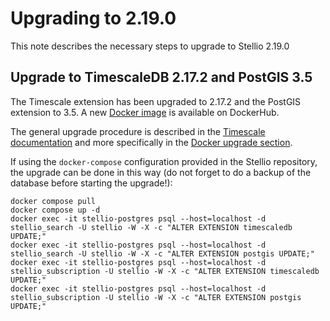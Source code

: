 # Upgrading to 2.19.0

This note describes the necessary steps to upgrade to Stellio 2.19.0

## Upgrade to TimescaleDB 2.17.2 and PostGIS 3.5

The Timescale extension has been upgraded to 2.17.2 and the PostGIS extension to 3.5. A new [Docker image](https://hub.docker.com/repository/docker/stellio/stellio-timescale-postgis/tags/16-2.17.2-3.5/sha256:0493c3e285f5fc973ac00bb86b5bc9fc4cfee004608702e05cf9ab3715b9079f) is available on DockerHub.

The general upgrade procedure is described in the [Timescale documentation](https://docs.timescale.com/self-hosted/latest/upgrades/minor-upgrade/) and more specifically in the [Docker upgrade section](https://docs.timescale.com/self-hosted/latest/upgrades/upgrade-docker/).

If using the `docker-compose` configuration provided in the Stellio repository, the upgrade can be done in this way (do not forget to do a backup of the database before starting the upgrade!):

```shell
docker compose pull
docker compose up -d
docker exec -it stellio-postgres psql --host=localhost -d stellio_search -U stellio -W -X -c "ALTER EXTENSION timescaledb UPDATE;"
docker exec -it stellio-postgres psql --host=localhost -d stellio_search -U stellio -W -X -c "ALTER EXTENSION postgis UPDATE;"
docker exec -it stellio-postgres psql --host=localhost -d stellio_subscription -U stellio -W -X -c "ALTER EXTENSION timescaledb UPDATE;"
docker exec -it stellio-postgres psql --host=localhost -d stellio_subscription -U stellio -W -X -c "ALTER EXTENSION postgis UPDATE;"
```
